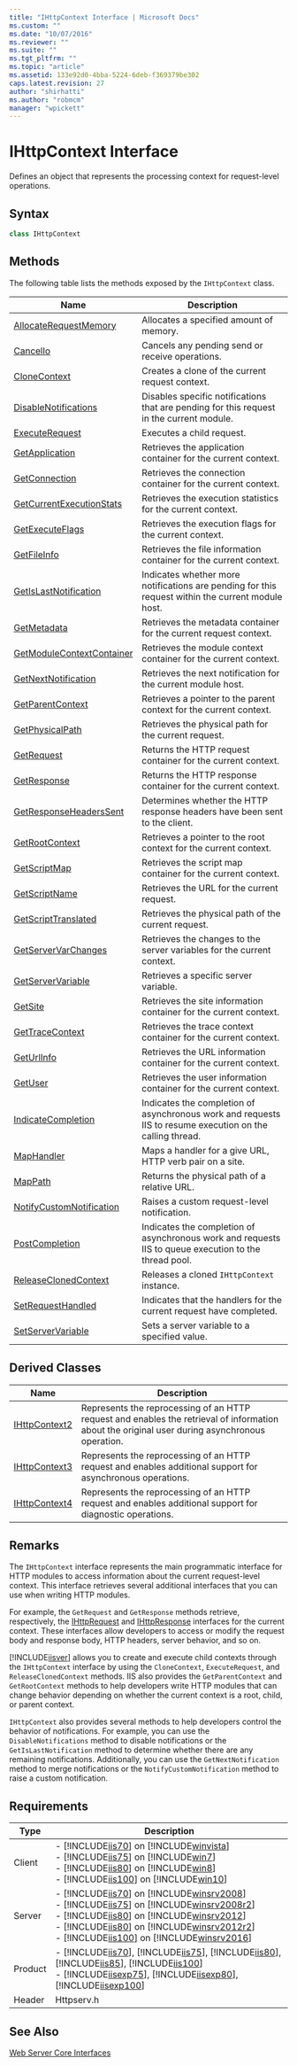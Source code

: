 ```yaml
---
title: "IHttpContext Interface | Microsoft Docs"
ms.custom: ""
ms.date: "10/07/2016"
ms.reviewer: ""
ms.suite: ""
ms.tgt_pltfrm: ""
ms.topic: "article"
ms.assetid: 133e92d0-4bba-5224-6deb-f369379be302
caps.latest.revision: 27
author: "shirhatti"
ms.author: "robmcm"
manager: "wpickett"
---
```

# IHttpContext Interface
Defines an object that represents the processing context for request-level operations.  
  
## Syntax  
  
```cpp  
class IHttpContext  
```  
  
## Methods  
 The following table lists the methods exposed by the `IHttpContext` class.  
  
|Name|Description|  
|----------|-----------------|  
|[AllocateRequestMemory](../../../webdevelopment-reference\native-code-api\webdev-native-api-reference/ihttpcontext-allocaterequestmemory-method.md)|Allocates a specified amount of memory.|  
|[CancelIo](../../../webdevelopment-reference\native-code-api\webdev-native-api-reference/ihttpcontext-cancelio-method.md)|Cancels any pending send or receive operations.|  
|[CloneContext](../../../webdevelopment-reference\native-code-api\webdev-native-api-reference/ihttpcontext-clonecontext-method.md)|Creates a clone of the current request context.|  
|[DisableNotifications](../../../webdevelopment-reference\native-code-api\webdev-native-api-reference/ihttpcontext-disablenotifications-method.md)|Disables specific notifications that are pending for this request in the current module.|  
|[ExecuteRequest](../../../webdevelopment-reference\native-code-api\webdev-native-api-reference/ihttpcontext-executerequest-method.md)|Executes a child request.|  
|[GetApplication](../../../webdevelopment-reference\native-code-api\webdev-native-api-reference/ihttpcontext-getapplication-method.md)|Retrieves the application container for the current context.|  
|[GetConnection](../../../webdevelopment-reference\native-code-api\webdev-native-api-reference/ihttpcontext-getconnection-method.md)|Retrieves the connection container for the current context.|  
|[GetCurrentExecutionStats](../../../webdevelopment-reference\native-code-api\webdev-native-api-reference/ihttpcontext-getcurrentexecutionstats-method.md)|Retrieves the execution statistics for the current context.|  
|[GetExecuteFlags](../../../webdevelopment-reference\native-code-api\webdev-native-api-reference/ihttpcontext-getexecuteflags-method.md)|Retrieves the execution flags for the current context.|  
|[GetFileInfo](../../../webdevelopment-reference\native-code-api\webdev-native-api-reference/ihttpcontext-getfileinfo-method.md)|Retrieves the file information container for the current context.|  
|[GetIsLastNotification](../../../webdevelopment-reference\native-code-api\webdev-native-api-reference/ihttpcontext-getislastnotification-method.md)|Indicates whether more notifications are pending for this request within the current module host.|  
|[GetMetadata](../../../webdevelopment-reference\native-code-api\webdev-native-api-reference/ihttpcontext-getmetadata-method.md)|Retrieves the metadata container for the current request context.|  
|[GetModuleContextContainer](../../../webdevelopment-reference\native-code-api\webdev-native-api-reference/ihttpcontext-getmodulecontextcontainer-method.md)|Retrieves the module context container for the current context.|  
|[GetNextNotification](../../../webdevelopment-reference\native-code-api\webdev-native-api-reference/ihttpcontext-getnextnotification-method.md)|Retrieves the next notification for the current module host.|  
|[GetParentContext](../../../webdevelopment-reference\native-code-api\webdev-native-api-reference/ihttpcontext-getparentcontext-method.md)|Retrieves a pointer to the parent context for the current context.|  
|[GetPhysicalPath](../../../webdevelopment-reference\native-code-api\webdev-native-api-reference/ihttpcontext-getphysicalpath-method.md)|Retrieves the physical path for the current request.|  
|[GetRequest](../../../webdevelopment-reference\native-code-api\webdev-native-api-reference/ihttpcontext-getrequest-method.md)|Returns the HTTP request container for the current context.|  
|[GetResponse](../../../webdevelopment-reference\native-code-api\webdev-native-api-reference/ihttpcontext-getresponse-method.md)|Returns the HTTP response container for the current context.|  
|[GetResponseHeadersSent](../../../webdevelopment-reference\native-code-api\webdev-native-api-reference/ihttpcontext-getresponseheaderssent-method.md)|Determines whether the HTTP response headers have been sent to the client.|  
|[GetRootContext](../../../webdevelopment-reference\native-code-api\webdev-native-api-reference/ihttpcontext-getrootcontext-method.md)|Retrieves a pointer to the root context for the current context.|  
|[GetScriptMap](../../../webdevelopment-reference\native-code-api\webdev-native-api-reference/ihttpcontext-getscriptmap-method.md)|Retrieves the script map container for the current context.|  
|[GetScriptName](../../../webdevelopment-reference\native-code-api\webdev-native-api-reference/ihttpcontext-getscriptname-method.md)|Retrieves the URL for the current request.|  
|[GetScriptTranslated](../../../webdevelopment-reference\native-code-api\webdev-native-api-reference/ihttpcontext-getscripttranslated-method.md)|Retrieves the physical path of the current request.|  
|[GetServerVarChanges](../../../webdevelopment-reference\native-code-api\webdev-native-api-reference/ihttpcontext-getservervarchanges-method.md)|Retrieves the changes to the server variables for the current context.|  
|[GetServerVariable](../../../webdevelopment-reference\native-code-api\webdev-native-api-reference/ihttpcontext-getservervariable-method.md)|Retrieves a specific server variable.|  
|[GetSite](../../../webdevelopment-reference\native-code-api\webdev-native-api-reference/ihttpcontext-getsite-method.md)|Retrieves the site information container for the current context.|  
|[GetTraceContext](../../../webdevelopment-reference\native-code-api\webdev-native-api-reference/ihttpcontext-gettracecontext-method.md)|Retrieves the trace context container for the current context.|  
|[GetUrlInfo](../../../webdevelopment-reference\native-code-api\webdev-native-api-reference/ihttpcontext-geturlinfo-method.md)|Retrieves the URL information container for the current context.|  
|[GetUser](../../../webdevelopment-reference\native-code-api\webdev-native-api-reference/ihttpcontext-getuser-method.md)|Retrieves the user information container for the current context.|  
|[IndicateCompletion](../../../webdevelopment-reference\native-code-api\webdev-native-api-reference/ihttpcontext-indicatecompletion-method.md)|Indicates the completion of asynchronous work and requests IIS to resume execution on the calling thread.|  
|[MapHandler](../../../webdevelopment-reference\native-code-api\webdev-native-api-reference/ihttpcontext-maphandler-method.md)|Maps a handler for a give URL, HTTP verb pair on a site.|  
|[MapPath](../../../webdevelopment-reference\native-code-api\webdev-native-api-reference/ihttpcontext-mappath-method.md)|Returns the physical path of a relative URL.|  
|[NotifyCustomNotification](../../../webdevelopment-reference\native-code-api\webdev-native-api-reference/ihttpcontext-notifycustomnotification-method.md)|Raises a custom request-level notification.|  
|[PostCompletion](../../../webdevelopment-reference\native-code-api\webdev-native-api-reference/ihttpcontext-postcompletion-method.md)|Indicates the completion of asynchronous work and requests IIS to queue execution to the thread pool.|  
|[ReleaseClonedContext](../../../webdevelopment-reference\native-code-api\webdev-native-api-reference/ihttpcontext-releaseclonedcontext-method.md)|Releases a cloned `IHttpContext` instance.|  
|[SetRequestHandled](../../../webdevelopment-reference\native-code-api\webdev-native-api-reference/ihttpcontext-setrequesthandled-method.md)|Indicates that the handlers for the current request have completed.|  
|[SetServerVariable](../../../webdevelopment-reference\native-code-api\webdev-native-api-reference/ihttpcontext-setservervariable-method.md)|Sets a server variable to a specified value.|  
  
## Derived Classes  
  
|Name|Description|  
|----------|-----------------|  
|[IHttpContext2](../../../webdevelopment-reference\native-code-api\webdev-native-api-reference/ihttpcontext2-interface.md)|Represents the reprocessing of an HTTP request and enables the retrieval of information about the original user during asynchronous operation.|  
|[IHttpContext3](../../../webdevelopment-reference\native-code-api\webdev-native-api-reference/ihttpcontext3-interface.md)|Represents the reprocessing of an HTTP request and enables additional support for asynchronous operations.|  
|[IHttpContext4](../../../webdevelopment-reference\native-code-api\webdev-native-api-reference/ihttpcontext4-interface.md)|Represents the reprocessing of an HTTP request and enables additional support for diagnostic operations.|  
  
## Remarks  
 The `IHttpContext` interface represents the main programmatic interface for HTTP modules to access information about the current request-level context. This interface retrieves several additional interfaces that you can use when writing HTTP modules.  
  
 For example, the `GetRequest` and `GetResponse` methods retrieve, respectively, the [IHttpRequest](../../../webdevelopment-reference\native-code-api\webdev-native-api-reference/ihttprequest-interface.md) and [IHttpResponse](../../../webdevelopment-reference\native-code-api\webdev-native-api-reference/ihttpresponse-interface.md) interfaces for the current context. These interfaces allow developers to access or modify the request body and response body, HTTP headers, server behavior, and so on.  
  
 [!INCLUDE[iisver](../../../wmi-provider/includes/iisver-md.md)] allows you to create and execute child contexts through the `IHttpContext` interface by using the `CloneContext`, `ExecuteRequest`, and `ReleaseClonedContext` methods. IIS also provides the `GetParentContext` and `GetRootContext` methods to help developers write HTTP modules that can change behavior depending on whether the current context is a root, child, or parent context.  
  
 `IHttpContext` also provides several methods to help developers control the behavior of notifications. For example, you can use the `DisableNotifications` method to disable notifications or the `GetIsLastNotification` method to determine whether there are any remaining notifications. Additionally, you can use the `GetNextNotification` method to merge notifications or the `NotifyCustomNotification` method to raise a custom notification.  
  
## Requirements  
  
|Type|Description|  
|----------|-----------------|  
|Client|-   [!INCLUDE[iis70](../../../wmi-provider/includes/iis70-md.md)] on [!INCLUDE[winvista](../../../wmi-provider/includes/winvista-md.md)]<br />-   [!INCLUDE[iis75](../../../wmi-provider/includes/iis75-md.md)] on [!INCLUDE[win7](../../../wmi-provider/includes/win7-md.md)]<br />-   [!INCLUDE[iis80](../../../wmi-provider/includes/iis80-md.md)] on [!INCLUDE[win8](../../../wmi-provider/includes/win8-md.md)]<br />-   [!INCLUDE[iis100](../../../wmi-provider/includes/iis100-md.md)] on [!INCLUDE[win10](../../../wmi-provider/includes/win10-md.md)]|  
|Server|-   [!INCLUDE[iis70](../../../wmi-provider/includes/iis70-md.md)] on [!INCLUDE[winsrv2008](../../../wmi-provider/includes/winsrv2008-md.md)]<br />-   [!INCLUDE[iis75](../../../wmi-provider/includes/iis75-md.md)] on [!INCLUDE[winsrv2008r2](../../../wmi-provider/includes/winsrv2008r2-md.md)]<br />-   [!INCLUDE[iis80](../../../wmi-provider/includes/iis80-md.md)] on [!INCLUDE[winsrv2012](../../../wmi-provider/includes/winsrv2012-md.md)]<br />-   [!INCLUDE[iis80](../../../wmi-provider/includes/iis80-md.md)] on [!INCLUDE[winsrv2012r2](../../../wmi-provider/includes/winsrv2012r2-md.md)]<br />-   [!INCLUDE[iis100](../../../wmi-provider/includes/iis100-md.md)] on [!INCLUDE[winsrv2016](../../../wmi-provider/includes/winsrv2016-md.md)]|  
|Product|-   [!INCLUDE[iis70](../../../wmi-provider/includes/iis70-md.md)], [!INCLUDE[iis75](../../../wmi-provider/includes/iis75-md.md)], [!INCLUDE[iis80](../../../wmi-provider/includes/iis80-md.md)], [!INCLUDE[iis85](../../../wmi-provider/includes/iis85-md.md)], [!INCLUDE[iis100](../../../wmi-provider/includes/iis100-md.md)]<br />-   [!INCLUDE[iisexp75](../../../webdevelopment-reference\native-code-api\webdev-native-api-reference/includes/iisexp75-md.md)], [!INCLUDE[iisexp80](../../../webdevelopment-reference\native-code-api\webdev-native-api-reference/includes/iisexp80-md.md)], [!INCLUDE[iisexp100](../../../webdevelopment-reference\native-code-api\webdev-native-api-reference/includes/iisexp100-md.md)]|  
|Header|Httpserv.h|  
  
## See Also  
 [Web Server Core Interfaces](../../../webdevelopment-reference\native-code-api\webdev-native-api-reference/web-server-core-interfaces.md)